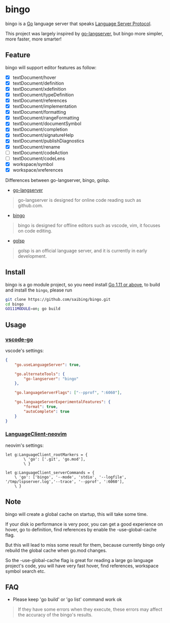 # bingo

bingo is a [Go](https://golang.org) language server that speaks
[Language Server Protocol](https://github.com/Microsoft/language-server-protocol).

This project was largely inspired by [go-langserver](https://github.com/sourcegraph/go-langserver),
but bingo more simpler, more faster, more smarter!

## Feature
bingo will support editor features as follow:

- [x] textDocument/hover
- [x] textDocument/definition
- [x] textDocument/xdefinition
- [x] textDocument/typeDefinition
- [x] textDocument/references
- [x] textDocument/implementation
- [x] textDocument/formatting
- [x] textDocument/rangeFormatting
- [x] textDocument/documentSymbol
- [x] textDocument/completion
- [x] textDocument/signatureHelp
- [x] textDocument/publishDiagnostics
- [x] textDocument/rename
- [ ] textDocument/codeAction
- [ ] textDocument/codeLens
- [x] workspace/symbol
- [x] workspace/xreferences

Differences between go-langserver, bingo, golsp.

- [go-langserver](https://github.com/sourcegraph/go-langserver)

> go-langserver is designed for online code reading such as github.com.

- [bingo](https://github.com/saibing/bingo)

> bingo is designed for offline editors such as vscode, vim, it focuses on code editing.

- [golsp](https://github.com/golang/tools/blob/master/cmd/golsp/main.go)

> golsp is an official language server,  and it is currently in early development.

## Install

bingo is a go module project, so you need install [Go 1.11 or above](https://golang.google.cn/dl/),
to build and install the `bingo`, please run

```bash
git clone https://github.com/saibing/bingo.git
cd bingo
GO111MODULE=on; go build
```

## Usage

### [vscode-go](https://github.com/Microsoft/vscode-go)

vscode's settings:

```json
{
    "go.useLanguageServer": true,

    "go.alternateTools": {
        "go-langserver": "bingo"
    },

    "go.languageServerFlags": ["--pprof", ":6060"],

    "go.languageServerExperimentalFeatures": {
        "format": true,
        "autoComplete": true
    }
}
```

### [LanguageClient-neovim](https://github.com/autozimu/LanguageClient-neovim)

neovim's settings:

```vim
let g:LanguageClient_rootMarkers = {
        \ 'go': ['.git', 'go.mod'],
        \ }

let g:LanguageClient_serverCommands = {
    \ 'go': ['bingo', '--mode', 'stdio', '--logfile', '/tmp/lspserver.log','--trace', '--pprof', ':6060'],
    \ }

```

## Note

bingo will create a global cache on startup, this will take some time.

If your disk io performance is very poor, you can get a good experience on hover, go to definition, find references by enable the -use-global-cache flag. 

But this will lead to miss some result for them, because currently bingo only rebuild the global cache when go.mod changes.

So the -use-global-cache flag is great for reading a large go language project's code, you will have very fast hover, find references, workspace symbol search etc.

## FAQ

- Please keep 'go build' or 'go list' command work ok

> If they have some errors when they execute, these errors may affect the accuracy of the bingo's results.
